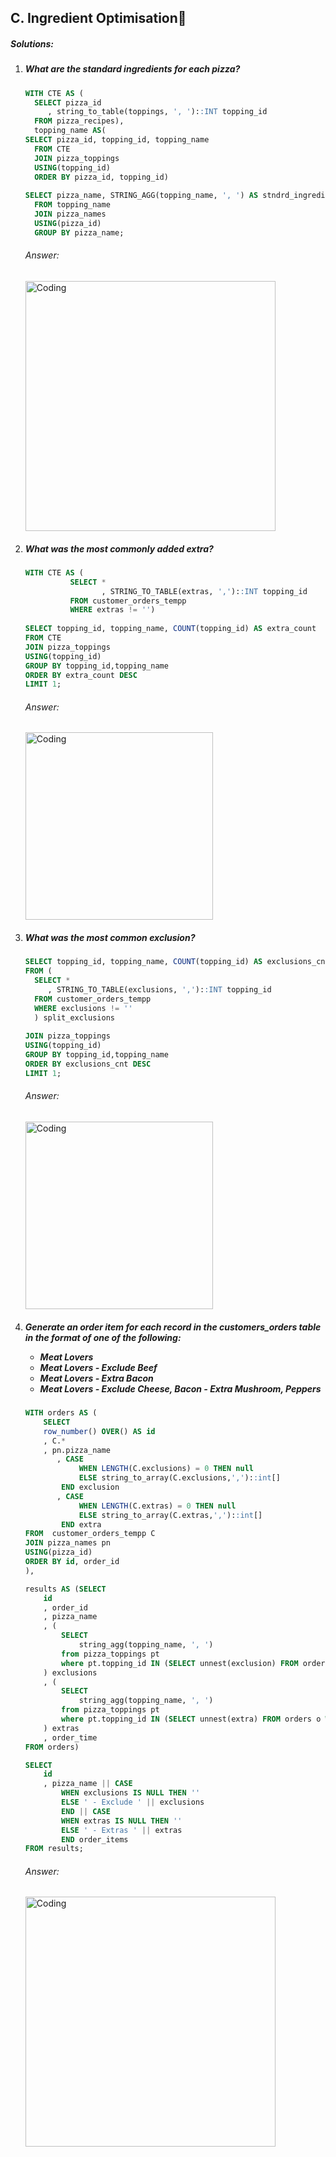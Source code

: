 <h2><a name="c.ingredientoptimisation"></a>C. Ingredient Optimisation🍕</h2>
<h5>Solutions:</h5>

<ol>
  <li><h5>What are the standard ingredients for each pizza?</h5></li>

  ```sql
WITH CTE AS (
	SELECT pizza_id
       , string_to_table(toppings, ', ')::INT topping_id
	FROM pizza_recipes),
	topping_name AS(
SELECT pizza_id, topping_id, topping_name
	FROM CTE
	JOIN pizza_toppings
	USING(topping_id)
    ORDER BY pizza_id, topping_id)
	
SELECT pizza_name, STRING_AGG(topping_name, ', ') AS stndrd_ingredients
	FROM topping_name
	JOIN pizza_names
	USING(pizza_id)
	GROUP BY pizza_name;
```
<h6>Answer:</h6>
  <img width="400" alt="Coding" src="https://github.com/Mariyajoseph24/8_Week_SQL_challenge/assets/91487663/7af6d859-545c-488c-bee8-5e4bc4f4848f">
    
  <li><h5>What was the most commonly added extra?</h5></li>

  ```sql
WITH CTE AS (
			SELECT *
				   , STRING_TO_TABLE(extras, ',')::INT topping_id
			FROM customer_orders_tempp
			WHERE extras != '')
		
SELECT topping_id, topping_name, COUNT(topping_id) AS extra_count
FROM CTE
JOIN pizza_toppings
USING(topping_id)
GROUP BY topping_id,topping_name
ORDER BY extra_count DESC
LIMIT 1;
```
<h6>Answer:</h6>
  <img width="300" alt="Coding" src="https://github.com/Mariyajoseph24/8_Week_SQL_challenge/assets/91487663/8996c135-c2ae-4ad2-8f46-661c56c2ceb7">
    
  <li><h5>What was the most common exclusion?</h5></li>
  
  ```sql
  SELECT topping_id, topping_name, COUNT(topping_id) AS exclusions_cnt
FROM (
	SELECT *
	   , STRING_TO_TABLE(exclusions, ',')::INT topping_id
	FROM customer_orders_tempp
	WHERE exclusions != ''
	) split_exclusions
	
JOIN pizza_toppings
USING(topping_id)
GROUP BY topping_id,topping_name
ORDER BY exclusions_cnt DESC
LIMIT 1;
  ```
<h6>Answer:</h6>
  <img width="300" alt="Coding" src="https://github.com/Mariyajoseph24/8_Week_SQL_challenge/assets/91487663/7a84787b-26ba-4c32-838c-26d6826b381b">
    
  <li><h5>Generate an order item for each record in the customers_orders table in the format of one of the following:
<ul>
<li>Meat Lovers</li>
<li>Meat Lovers - Exclude Beef</li>
<li>Meat Lovers - Extra Bacon</li>
<li>Meat Lovers - Exclude Cheese, Bacon - Extra Mushroom, Peppers</li></h5></li></ul>

```sql
WITH orders AS (
    SELECT
    row_number() OVER() AS id
    , C.*
    , pn.pizza_name
       , CASE
            WHEN LENGTH(C.exclusions) = 0 THEN null
            ELSE string_to_array(C.exclusions,',')::int[]
        END exclusion
       , CASE
            WHEN LENGTH(C.extras) = 0 THEN null
            ELSE string_to_array(C.extras,',')::int[]
        END extra
FROM  customer_orders_tempp C
JOIN pizza_names pn
USING(pizza_id)
ORDER BY id, order_id
),

results AS (SELECT
    id
    , order_id
    , pizza_name
    , (
        SELECT 
            string_agg(topping_name, ', ')
        from pizza_toppings pt
        where pt.topping_id IN (SELECT unnest(exclusion) FROM orders o WHERE o.id = orders.id)
    ) exclusions
    , (
        SELECT 
            string_agg(topping_name, ', ')
        from pizza_toppings pt
        where pt.topping_id IN (SELECT unnest(extra) FROM orders o WHERE o.id = orders.id)
    ) extras
    , order_time
FROM orders)

SELECT
    id
    , pizza_name || CASE
        WHEN exclusions IS NULL THEN ''
        ELSE ' - Exclude ' || exclusions
        END || CASE
        WHEN extras IS NULL THEN ''
        ELSE ' - Extras ' || extras
        END order_items
FROM results; 

```
<h6>Answer:</h6>
<img width="400" alt="Coding" src="https://github.com/Mariyajoseph24/8_Week_SQL_challenge/assets/91487663/d243a081-ea2a-49af-b8be-78a96399ee48">
</ol>
